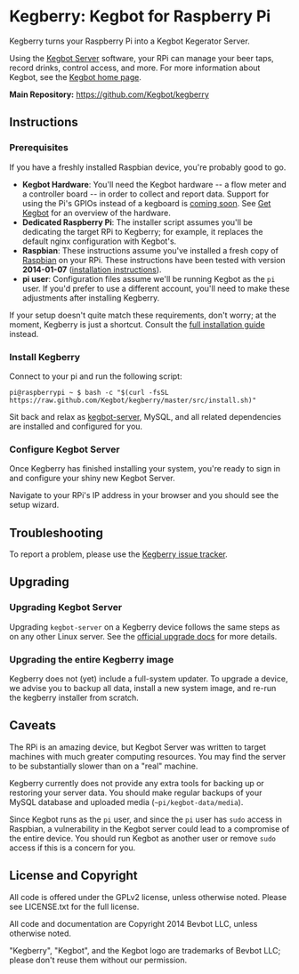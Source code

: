 # Kegberry: Kegbot for Raspberry Pi

Kegberry turns your Raspberry Pi into a Kegbot Kegerator Server.

Using the [Kegbot Server](https://github.com/Kegbot/kegbot) software,
your RPi can manage your beer taps, record drinks, control access, and more.
For more information about Kegbot, see the
[Kegbot home page](https://kegbot.org).

**Main Repository:** https://github.com/Kegbot/kegberry


## Instructions

### Prerequisites

If you have a freshly installed Raspbian device, you're probably
good to go.

* **Kegbot Hardware**: You'll need the Kegbot hardware -- a flow meter and a
  controller board -- in order to collect and report data.  Support for using
  the Pi's GPIOs instead of a kegboard is [coming soon](https://github.com/Kegbot/kegberry/issues/6).
  See [Get Kegbot](https://kegbot.org/get-kegbot) for an overview of the hardware.
* **Dedicated Raspberry Pi**: The installer script assumes you'll be dedicating
  the target RPi to Kegberry; for example, it replaces the default nginx
  configuration with Kegbot's.
* **Raspbian**: These instructions assume you've installed a fresh copy of
  [Raspbian](http://www.raspbian.org/) on your RPi.  These instructions have
  been tested with version **2014-01-07**
  ([installation instructions](http://elinux.org/RPi_Easy_SD_Card_Setup)).
* **pi user**: Configuration files assume we'll be running Kegbot as
  the `pi` user. If you'd prefer to use a different account, you'll need
  to make these adjustments after installing Kegberry.

If your setup doesn't quite match these requirements, don't worry; at
the moment, Kegberry is just a shortcut.  Consult the
[full installation guide](https://kegbot.org/docs/server/) instead.


### Install Kegberry

Connect to your pi and run the following script:

```
pi@raspberrypi ~ $ bash -c "$(curl -fsSL https://raw.github.com/Kegbot/kegberry/master/src/install.sh)"
```

Sit back and relax as [kegbot-server](https://github.com/Kegbot/kegbot-server),
MySQL, and all related dependencies are installed and configured for you.


### Configure Kegbot Server

Once Kegberry has finished installing your system, you're ready to sign in
and configure your shiny new Kegbot Server.

Navigate to your RPi's IP address in your browser and you should see the
setup wizard.


## Troubleshooting

To report a problem, please use the
[Kegberry issue tracker](https://github.com/Kegbot/kegberry/issues).


## Upgrading

### Upgrading Kegbot Server

Upgrading `kegbot-server` on a Kegberry device follows the same steps as on
any other Linux server.  See the
[official upgrade docs](https://kegbot.org/docs/server/upgrade-kegbot/) for more
details.

### Upgrading the entire Kegberry image

Kegberry does not (yet) include a full-system updater.  To upgrade a device, we
advise you to backup all data, install a new system image, and re-run the
kegberry installer from scratch.


## Caveats

The RPi is an amazing device, but Kegbot Server was written to target machines
with much greater computing resources.  You may find the server to be
substantially slower than on a "real" machine.

Kegberry currently does not provide any extra tools for backing up or restoring
your server data.  You should make regular backups of your MySQL database and
uploaded media (`~pi/kegbot-data/media`).

Since Kegbot runs as the `pi` user, and since the `pi` user has `sudo` access
in Raspbian, a vulnerability in the Kegbot server could lead to a compromise
of the entire device.  You should run Kegbot as another user or remove
`sudo` access if this is a concern for you.


## License and Copyright

All code is offered under the GPLv2 license, unless otherwise noted. Please see
LICENSE.txt for the full license.

All code and documentation are Copyright 2014 Bevbot LLC, unless
otherwise noted.

"Kegberry", "Kegbot", and the Kegbot logo are trademarks of Bevbot LLC;
please don't reuse them without our permission.

